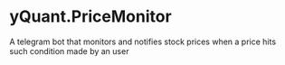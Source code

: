 # yQuant.PriceMonitor
A telegram bot that monitors and notifies stock prices when a price hits such condition made by an user
